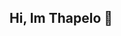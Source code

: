 ## Hi, Im Thapelo 👋

<!--
**ThapeloK/ThapeloK** is a ✨ _special_ ✨ repository because its `README.md` (this file) appears on your GitHub profile.

Here are some ideas to get you started:

- 🧠​ Data and Analytics Engineer
- 🌱 I’m enjoy learning about simplyfyin Data Science and guiding others to unlock theor potentials in Analytics
- 👯 I’m looking to collaborate on Data and Analytics Solutions with speciality in organizing and optimizing information for businesses.
- 💬 Ask me about AI, ML & Analytics topics
- ⚡ Hobby: Fit-Tech
-->

